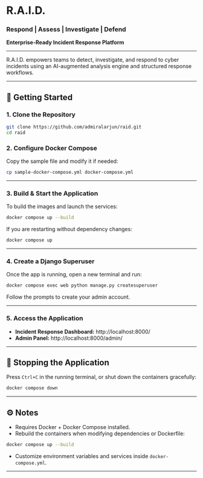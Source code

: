 # R.A.I.D.  
### Respond | Assess | Investigate | Defend  
**Enterprise-Ready Incident Response Platform**

---

R.A.I.D. empowers teams to detect, investigate, and respond to cyber incidents using an AI-augmented analysis engine and structured response workflows.

---

## 🚀 Getting Started

### 1. Clone the Repository

```bash
git clone https://github.com/admiralarjun/raid.git
cd raid
```

### 2. Configure Docker Compose

Copy the sample file and modify it if needed:

```bash
cp sample-docker-compose.yml docker-compose.yml
```

---

### 3. Build & Start the Application

To build the images and launch the services:

```bash
docker compose up --build
```

If you are restarting without dependency changes:

```bash
docker compose up
```

---

### 4. Create a Django Superuser

Once the app is running, open a new terminal and run:

```bash
docker compose exec web python manage.py createsuperuser
```

Follow the prompts to create your admin account.

---

### 5. Access the Application

- **Incident Response Dashboard:** http://localhost:8000/
- **Admin Panel:** http://localhost:8000/admin/

---

## 🔌 Stopping the Application

Press `Ctrl+C` in the running terminal, or shut down the containers gracefully:

```bash
docker compose down
```

---

## ⚙️ Notes

- Requires Docker + Docker Compose installed.
- Rebuild the containers when modifying dependencies or Dockerfile:

```bash
docker compose up --build
```

- Customize environment variables and services inside `docker-compose.yml`.

---